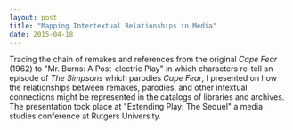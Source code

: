 ```yaml
---
layout: post
title: "Mapping Intertextual Relationships in Media"
date: 2015-04-18
---
```


Tracing the chain of remakes and references from the original _Cape Fear_ (1962) to "Mr. Burns: A Post-electric Play" in which characters re-tell an episode of _The Simpsons_ which parodies _Cape Fear_, I presented on how the relationships between remakes, parodies, and other intextual connections might be represented in the catalogs of libraries and archives. The presentation took place at "Extending Play: The Sequel" a media studies conference at Rutgers University. 